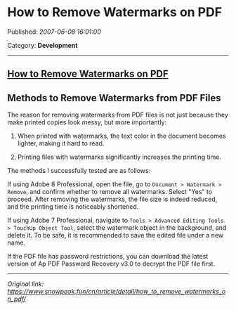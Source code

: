 # How to Remove Watermarks on PDF

Published: *2007-06-08 16:01:00*

Category: __Development__

---------

## [How to Remove Watermarks on PDF](/en/article/detail/how_to_remove_watermarks_on_pdf/)

## Methods to Remove Watermarks from PDF Files

The reason for removing watermarks from PDF files is not just because they make printed copies look messy, but more importantly:

1. When printed with watermarks, the text color in the document becomes lighter, making it hard to read.

2. Printing files with watermarks significantly increases the printing time.

The methods I successfully tested are as follows:

If using Adobe 8 Professional, open the file, go to `Document > Watermark > Remove`, and confirm whether to remove all watermarks. Select "Yes" to proceed. After removing the watermarks, the file size is indeed reduced, and the printing time is noticeably shortened.

If using Adobe 7 Professional, navigate to `Tools > Advanced Editing Tools > TouchUp Object Tool`, select the watermark object in the background, and delete it. To be safe, it is recommended to save the edited file under a new name.

If the PDF file has password restrictions, you can download the latest version of Ap PDF Password Recovery v3.0 to decrypt the PDF file first.

---
*Original link: https://www.snowpeak.fun/cn/article/detail/how_to_remove_watermarks_on_pdf/*

